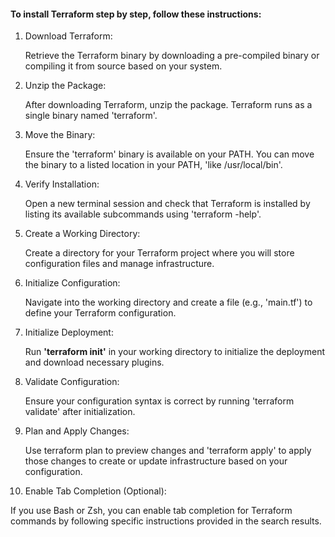 #### To install Terraform step by step, follow these instructions:


1. Download Terraform:

    Retrieve the Terraform binary by downloading a pre-compiled binary or compiling it from source based on your system.
 
2. Unzip the Package:

    After downloading Terraform, unzip the package. Terraform runs as a single binary named 'terraform'.
  
3. Move the Binary:

   Ensure the 'terraform' binary is available on your PATH. You can move the binary to a listed location in your PATH, 'like /usr/local/bin'. 


4. Verify Installation:

   Open a new terminal session and check that Terraform is installed by listing its available subcommands using 'terraform -help'.
 
5. Create a Working Directory:

   Create a directory for your Terraform project where you will store configuration files and manage infrastructure.


6. Initialize Configuration:

    Navigate into the working directory and create a file (e.g., 'main.tf') to define your Terraform configuration.
 
 
7. Initialize Deployment:

   Run **'terraform init'** in your working directory to initialize the deployment and download necessary plugins.

8. Validate Configuration:

   Ensure your configuration syntax is correct by running 'terraform validate' after initialization.


9. Plan and Apply Changes:

   Use terraform plan to preview changes and 'terraform apply' to apply those changes to create or update infrastructure based on your configuration.

10. Enable Tab Completion (Optional):

   If you use Bash or Zsh, you can enable tab completion for Terraform commands by following specific instructions provided in the search results.


